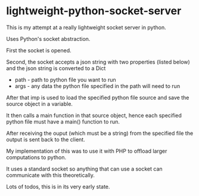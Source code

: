 # lightweight-python-socket-server
This is my attempt at a really lightweight socket server in python.

Uses Python's socket abstraction.

First the socket is opened.

Second, the socket accepts a json string with two properties (listed below) and the json string is converted to a Dict
 - path - path to python file you want to run
 - args - any data the python file specified in the path will need to run
 
After that imp is used to load the specified python file source and save the source object in a variable.

It then calls a main function in that source object, hence each specified python file must have a main() function to run.

After receiving the ouput (which must be a string) from the specified file the output is sent back to the client.

My implementation of this was to use it with PHP to offload larger computations to python.  

It uses a standard socket so anything that can use a socket can communicate with this theoretically.

Lots of todos, this is in its very early state.
 

